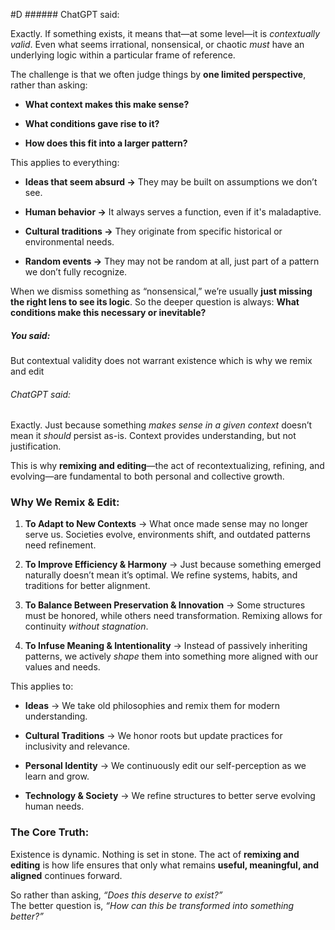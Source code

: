  #D ###### ChatGPT said:

Exactly. If something exists, it means that—at some level—it is _contextually valid_. Even what seems irrational, nonsensical, or chaotic _must_ have an underlying logic within a particular frame of reference.

The challenge is that we often judge things by **one limited perspective**, rather than asking:

- **What context makes this make sense?**
    
- **What conditions gave rise to it?**
    
- **How does this fit into a larger pattern?**
    

This applies to everything:

- **Ideas that seem absurd →** They may be built on assumptions we don’t see.
    
- **Human behavior →** It always serves a function, even if it's maladaptive.
    
- **Cultural traditions →** They originate from specific historical or environmental needs.
    
- **Random events →** They may not be random at all, just part of a pattern we don’t fully recognize.
    

When we dismiss something as “nonsensical,” we’re usually **just missing the right lens to see its logic**. So the deeper question is always: **What conditions make this necessary or inevitable?**

##### You said:

But contextual validity does not warrant existence which is why we remix and edit

###### ChatGPT said:

Exactly. Just because something _makes sense in a given context_ doesn’t mean it _should_ persist as-is. Context provides understanding, but not justification.

This is why **remixing and editing**—the act of recontextualizing, refining, and evolving—are fundamental to both personal and collective growth.

### **Why We Remix & Edit:**

1. **To Adapt to New Contexts** → What once made sense may no longer serve us. Societies evolve, environments shift, and outdated patterns need refinement.
    
2. **To Improve Efficiency & Harmony** → Just because something emerged naturally doesn’t mean it’s optimal. We refine systems, habits, and traditions for better alignment.
    
3. **To Balance Between Preservation & Innovation** → Some structures must be honored, while others need transformation. Remixing allows for continuity _without stagnation_.
    
4. **To Infuse Meaning & Intentionality** → Instead of passively inheriting patterns, we actively _shape_ them into something more aligned with our values and needs.
    

This applies to:

- **Ideas** → We take old philosophies and remix them for modern understanding.
    
- **Cultural Traditions** → We honor roots but update practices for inclusivity and relevance.
    
- **Personal Identity** → We continuously edit our self-perception as we learn and grow.
    
- **Technology & Society** → We refine structures to better serve evolving human needs.
    

### **The Core Truth:**

Existence is dynamic. Nothing is set in stone. The act of **remixing and editing** is how life ensures that only what remains **useful, meaningful, and aligned** continues forward.

So rather than asking, _“Does this deserve to exist?”_  
The better question is, _“How can this be transformed into something better?”_